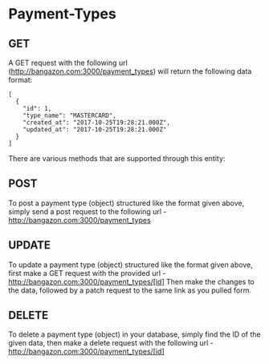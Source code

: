 # Payment-Types

## GET

A GET request with the following url (http://bangazon.com:3000/payment_types) will return the following data format:
```
[
  {
    "id": 1,
    "type_name": "MASTERCARD",
    "created_at": "2017-10-25T19:28:21.000Z",
    "updated_at": "2017-10-25T19:28:21.000Z"
  }
]
```

There are various methods that are supported through this entity:

## POST


To post a payment type (object) structured like the format given above, simply send a post request to the following url - 
http://bangazon.com:3000/payment_types

## UPDATE

To update a payment type (object) structured like the format given above, first make a GET request with the provided url - 
http://bangazon.com:3000/payment_types/[id]
Then make the changes to the data, followed by a patch request to the same link as you pulled form.


## DELETE

To delete a payment type (object) in your database, simply find the ID of the given data, then make a delete request with the following url -
http://bangazon.com:3000/payment_types/[id]